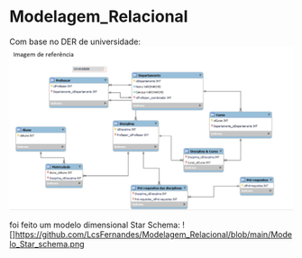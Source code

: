 # Modelagem_Relacional

Com base no DER de universidade: 
![](https://github.com/LcsFernandes/Modelagem_Relacional/blob/main/DER_Universidade.png)

foi feito um modelo dimensional Star Schema:
![]https://github.com/LcsFernandes/Modelagem_Relacional/blob/main/Modelo_Star_schema.png

